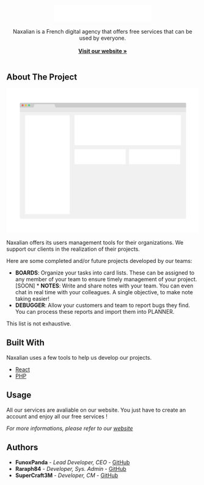 <br/>
<p align="center">
  <a href="https://www.naxalian.fr/">
    <img src="https://github.com/Naxalian/.github/blob/main/profile/naxalian_3.png" alt="Logo" width="256">
  </a>

  <p align="center">
    Naxalian is a French digital agency that offers free services that can be used by everyone.
    <br/>
    <br/>
    <a href="https://www.naxalian.fr/"><strong>Visit our website »</strong></a>
    <br/>
    <br/>
  </p>
</p>



## About The Project

![Screen Shot](https://github.com/Naxalian/.github/blob/main/profile/screenshot.png)

Naxalian offers its users management tools for their organizations. We support our clients in the realization of their projects.

Here are some completed and/or future projects developed by our teams:
* **BOARDS**: Organize your tasks into card lists. These can be assigned to any member of your team to ensure timely management of your project.
[SOON] * **NOTES**: Write and share notes with your team. You can even chat in real time with your colleagues. A single objective, to make note taking easier!
* **DEBUGGER**: Allow your customers and team to report bugs they find. You can process these reports and import them into PLANNER.

This list is not exhaustive.


## Built With

Naxalian uses a few tools to help us develop our projects.


* [React](https://github.com/facebook/react/)
* [PHP](https://twitter.com/official_php)

## Usage

All our services are avaliable on our website. You just have to create an account and enjoy all our free services !

_For more informations, please refer to our [website](https://www.naxalian.fr/)_

## Authors

* **FunoxPanda** - *Lead Developer, CEO* - [GitHub](https://github.com/FunoxPanda)
* **Raraph84** - *Developer, Sys. Admin* - [GitHub](https://github.com/Raraph84)
* **SuperCraft3M** - *Developer, CM* - [GitHub](https://github.com/SuperCraft3M)
